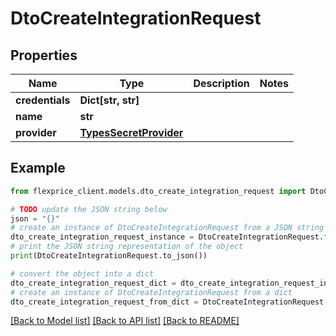 # DtoCreateIntegrationRequest


## Properties

Name | Type | Description | Notes
------------ | ------------- | ------------- | -------------
**credentials** | **Dict[str, str]** |  | 
**name** | **str** |  | 
**provider** | [**TypesSecretProvider**](TypesSecretProvider.md) |  | 

## Example

```python
from flexprice_client.models.dto_create_integration_request import DtoCreateIntegrationRequest

# TODO update the JSON string below
json = "{}"
# create an instance of DtoCreateIntegrationRequest from a JSON string
dto_create_integration_request_instance = DtoCreateIntegrationRequest.from_json(json)
# print the JSON string representation of the object
print(DtoCreateIntegrationRequest.to_json())

# convert the object into a dict
dto_create_integration_request_dict = dto_create_integration_request_instance.to_dict()
# create an instance of DtoCreateIntegrationRequest from a dict
dto_create_integration_request_from_dict = DtoCreateIntegrationRequest.from_dict(dto_create_integration_request_dict)
```
[[Back to Model list]](../README.md#documentation-for-models) [[Back to API list]](../README.md#documentation-for-api-endpoints) [[Back to README]](../README.md)


